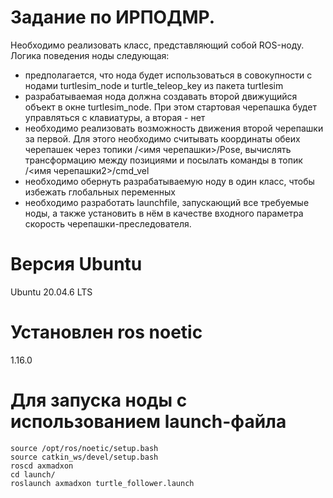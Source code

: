# Задание по ИРПОДМР.
Необходимо реализовать класс, представляющий собой ROS-ноду. Логика поведения ноды следующая:
* предполагается, что нода будет использоваться в совокупности с нодами turtlesim_node и turtle_teleop_key из пакета turtlesim
* разрабатываемая нода должна создавать второй движущийся объект в окне turtlesim_node. При этом стартовая черепашка будет управляться с клавиатуры, а вторая - нет
* необходимо реализовать возможность движения второй черепашки за первой. Для этого необходимо считывать координаты обеих черепашек через топики /<имя черепашки>/Pose, вычислять трансформацию между позициями и посылать команды в топик /<имя черепашки2>/cmd_vel
* необходимо обернуть разрабатываемую ноду в один класс, чтобы избежать глобальных переменных
* необходимо разработать launchfile, запускающий все требуемые ноды, а также установить в нём в качестве входного параметра скорость черепашки-преследователя.

# Версия Ubuntu
Ubuntu 20.04.6 LTS
# Установлен ros noetic
1.16.0
# Для запуска ноды с использованием launch-файла
```
source /opt/ros/noetic/setup.bash
source catkin_ws/devel/setup.bash
roscd axmadxon
cd launch/
roslaunch axmadxon turtle_follower.launch
```
